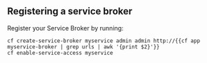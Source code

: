 ## Registering a service broker

Register your Service Broker by running:

```
cf create-service-broker myservice admin admin http://{{cf app myservice-broker | grep urls | awk '{print $2}'}}
cf enable-service-access myservice
```
